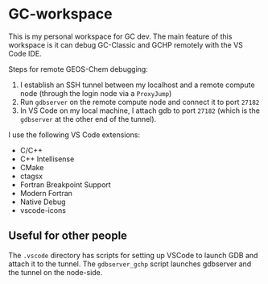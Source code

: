 # GC-workspace

This is my personal workspace for GC dev. The main feature of this workspace is it can debug GC-Classic and GCHP remotely with the VS Code IDE.

Steps for remote GEOS-Chem debugging:
1. I establish an SSH tunnel between my localhost and a remote compute node (through the login node via a `ProxyJump`)
2. Run `gdbserver` on the remote compute node and connect it to port `27182`
3. In VS Code on my local machine, I attach gdb to port `27182` (which is the `gdbserver` at the other end of the tunnel).

I use the following VS Code extensions:
- C/C++
- C++ Intellisense
- CMake
- ctagsx
- Fortran Breakpoint Support
- Modern Fortran
- Native Debug
- vscode-icons

## Useful for other people
The `.vscode` directory has scripts for setting up VSCode to launch GDB and attach it to the tunnel. The `gdbserver_gchp` script launches gdbserver and the tunnel on the node-side.
